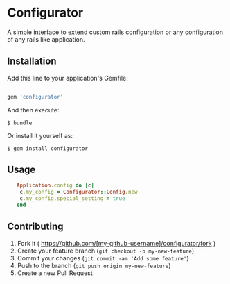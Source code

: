 # Configurator

  A simple interface to extend custom rails configuration or any configuration of any rails like application.

## Installation

Add this line to your application's Gemfile:

```ruby

gem 'configurator'
```

And then execute:

    $ bundle

Or install it yourself as:

    $ gem install configurator

## Usage

```ruby
   Application.config do |c|
    c.my_config = Configurator::Config.new
    c.my_config.special_setting = true
   end
```

## Contributing

1. Fork it ( https://github.com/[my-github-username]/configurator/fork )
2. Create your feature branch (`git checkout -b my-new-feature`)
3. Commit your changes (`git commit -am 'Add some feature'`)
4. Push to the branch (`git push origin my-new-feature`)
5. Create a new Pull Request
